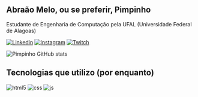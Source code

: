 ## Abraão Melo, ou se preferir, Pimpinho
Estudante de Engenharia de Computação pela UFAL (Universidade Federal de Alagoas)

[![Linkedin](https://img.shields.io/badge/LinkedIn-0077B5?style=for-the-badge&logo=linkedin&logoColor=white)](https://www.linkedin.com/in/abra%C3%A3o-melo-3294b0285/)
[![Instagram](https://img.shields.io/badge/Instagram-E4405F?style=for-the-badge&logo=instagram&logoColor=white)](https://www.instagram.com/abraaomelosd/)
[![Twitch](https://img.shields.io/badge/Twitch-9146FF?style=for-the-badge&logo=twitch&logoColor=white)](https://www.twitch.tv/pimpinho1)

![Pimpinho GitHub stats](https://github-readme-stats.vercel.app/api?username=Pimpinho&show_icons=true&theme=dark&count_private=true)

## Tecnologias que utilizo (por enquanto)

<div style="display: inline_block">
  <img align="center" alt="html5" src="https://img.shields.io/badge/C-00599C?style=for-the-badge&logo=c&logoColor=white" />
  <img align="center" alt="css" src="https://img.shields.io/badge/C%2B%2B-00599C?style=for-the-badge&logo=c%2B%2B&logoColor=white" />
  <img align="center" alt="js" src="https://img.shields.io/badge/Arduino_IDE-00979D?style=for-the-badge&logo=arduino&logoColor=white" />
</div><br/>
